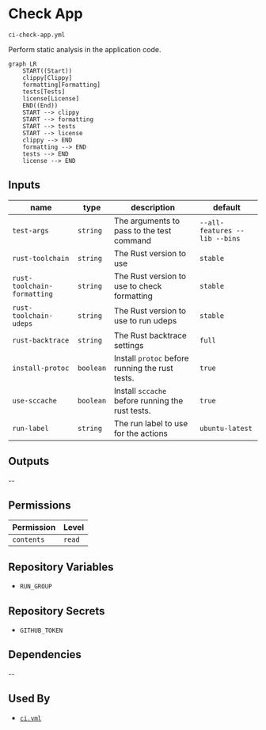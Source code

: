 # Check App

`ci-check-app.yml`

Perform static analysis in the application code.

```mermaid
graph LR
    START((Start))
    clippy[Clippy]
    formatting[Formatting]
    tests[Tests]
    license[License]
    END((End))
    START --> clippy
    START --> formatting
    START --> tests
    START --> license
    clippy --> END
    formatting --> END
    tests --> END
    license --> END
```

## Inputs

| name                        | type      | description                                      | default                       |
|-----------------------------|-----------|--------------------------------------------------|-------------------------------|
| `test-args`                 | `string`  | The arguments to pass to the test command        | `--all-features --lib --bins` |
| `rust-toolchain`            | `string`  | The Rust version to use                          | `stable`                      |
| `rust-toolchain-formatting` | `string`  | The Rust version to use to check formatting      | `stable`                      |
| `rust-toolchain-udeps`      | `string`  | The Rust version to use to run udeps             | `stable`                      |
| `rust-backtrace`            | `string`  | The Rust backtrace settings                      | `full`                        |
| `install-protoc`            | `boolean` | Install `protoc` before running the rust tests.  | `true`                        |
| `use-sccache`               | `boolean` | Install `sccache` before running the rust tests. | `true`                        |
| `run-label`                 | `string`  | The run label to use for the actions             | `ubuntu-latest`               |

## Outputs

--

## Permissions

| Permission | Level  |
|------------|--------|
| `contents` | `read` |

## Repository Variables

- `RUN_GROUP`

## Repository Secrets

- `GITHUB_TOKEN`

## Dependencies

--

## Used By

- [`ci.yml`](ci.md)

